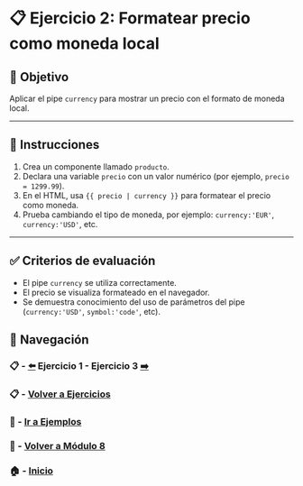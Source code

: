 # 📋 Ejercicio 2: Formatear precio como moneda local

## 🎯 Objetivo
Aplicar el pipe `currency` para mostrar un precio con el formato de moneda local.

---

## 📝 Instrucciones

1. Crea un componente llamado `producto`.
2. Declara una variable `precio` con un valor numérico (por ejemplo, `precio = 1299.99`).
3. En el HTML, usa `{{ precio | currency }}` para formatear el precio como moneda.
4. Prueba cambiando el tipo de moneda, por ejemplo: `currency:'EUR'`, `currency:'USD'`, etc.

---

## ✅ Criterios de evaluación

- El pipe `currency` se utiliza correctamente.
- El precio se visualiza formateado en el navegador.
- Se demuestra conocimiento del uso de parámetros del pipe (`currency:'USD'`, `symbol:'code'`, etc).

## 🔁 Navegación

### 📋 - [⬅️](./Ejercicio_1.md) Ejercicio 1 - Ejercicio 3 [➡️](./Ejercicio_3.md)

### 📋 - [Volver a Ejercicios](../README.md)

### 🧪 - [Ir a Ejemplos](../../Ejemplos/README.md)

### 📘 - [Volver a Módulo 8](../../Modulo_8.md)

### 🏠 - [Inicio](../../../README.md)
